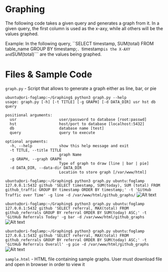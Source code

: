 # Graphing

The following code takes a given query and generates a graph from it. In a given query, the first column is used as the x-axy, while all others will be the values graphed. 

Example: In the following query, ``SELECT timestamp, SUM(total) FROM table_name GROUP BY timestamp;```. ```timestamp``` is the X-AXY and ```SUM(total)``` are the values being graphed.

# Files & Sample Code

```graph.py``` - Script that allows to generate a graph either as line, bar, or pie 
```
ubuntu@ori-foglamp:~/Graphing$ python3 graph.py --help
usage: graph.py [-h] [-t TITLE] [-g GRAPH] [-d DATA_DIR] usr hst db query

positional arguments:
  usr                   user/password to database [root:passwd]
  hst                   host/port to database [localhost:5432]
  db                    database name [test]
  query                 query to execute

optional arguments:
  -h, --help            show this help message and exit
  -t TITLE, --title TITLE
                        graph Name
  -g GRAPH, --graph GRAPH
                        Type of graph to draw [line | bar | pie]
  -d DATA_DIR, --data-dir DATA_DIR
                        Location to store graph [/var/www/html]

```

```ubuntu@ori-foglamp:~/Graphing$ python3 graph.py ubuntu:foglamp 127.0.0.1:5432 github 'SELECT timestamp, SUM(today), SUM (total) FROM github_traffic GROUP BY timestamp ORDER BY timestamp;' -t 'GitHub Traffic over Time' -g line -d /var/www/html/github_graphs/``` 
![Alt text](https://github.com/oshadmon/Graphing/blob/master/imgs/2018_09_05_GitHub_Traffic_over_Time.png)


```ubuntu@ori-foglamp:~/Graphing$ python3 graph.py ubuntu:foglamp 127.0.0.1:5432 github 'SELECT referral, MAX(total) FROM github_referrals GROUP BY referral ORDER BY SUM(today) ASC;' -t 'GitHub Referrals Today' -g bar -d /var/www/html/github_graphs```
![Alt text](https://github.com/oshadmon/Graphing/blob/master/imgs/2018_09_05_GitHub_Referrals_Today.png)


```ubuntu@ori-foglamp:~/Graphing$ python3 graph.py ubuntu:foglamp 127.0.0.1:5432 github 'SELECT referral, MAX(total) FROM github_referrals GROUP BY referral ORDER BY SUM(today) ASC;' -t 'GitHub Referrals Overall' -g pie -d /var/www/html/github_graphs```
![Alt text](https://github.com/oshadmon/Graphing/blob/master/imgs/2018_09_05_GitHub_Referrals_Overall.png)

```sample.html``` - HTML file containing sample graphs. User must download file and open in browser in order to view it

